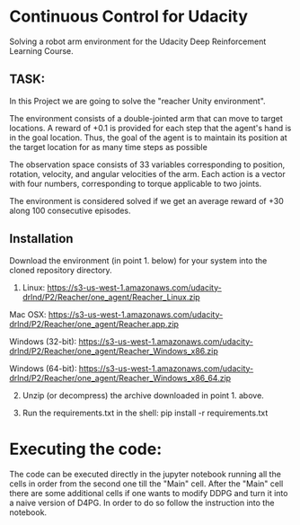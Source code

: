 # Continuous Control for Udacity
Solving a robot arm environment for the Udacity Deep Reinforcement Learning Course.

## TASK:

In this Project we are going to solve the "reacher Unity environment".

The environment consists of a double-jointed arm that can move to target locations. A reward of +0.1 is
provided for each step that the agent's hand is in the goal location. Thus, the goal of the agent is to maintain its position at the target location for as many time steps as possible

The observation space consists of 33 variables corresponding to position, rotation, velocity, and angular 
velocities of the arm. Each action is a vector with four numbers, corresponding to torque applicable to two 
joints.

The environment is considered solved if we get an average reward of +30 along 100 consecutive episodes.

## Installation

Download the environment (in point 1. below) for your system into the cloned repository directory.

1. Linux: https://s3-us-west-1.amazonaws.com/udacity-drlnd/P2/Reacher/one_agent/Reacher_Linux.zip

Mac OSX: https://s3-us-west-1.amazonaws.com/udacity-drlnd/P2/Reacher/one_agent/Reacher.app.zip

Windows (32-bit): https://s3-us-west-1.amazonaws.com/udacity-drlnd/P2/Reacher/one_agent/Reacher_Windows_x86.zip

Windows (64-bit): https://s3-us-west-1.amazonaws.com/udacity-drlnd/P2/Reacher/one_agent/Reacher_Windows_x86_64.zip

2. Unzip (or decompress) the archive downloaded in point 1. above.

3. Run the requirements.txt in the shell: pip install -r requirements.txt

# Executing the code:

The code can be executed directly in the jupyter notebook running all the cells in order from the second one till the "Main" cell.
After the "Main" cell there are some additional cells if one wants to modify DDPG and turn it into a naive version of D4PG. In order to do so follow the instruction into the notebook.
